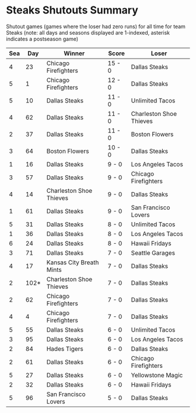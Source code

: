 # Steaks Shutouts Summary



Shutout games (games where the loser had zero runs) for all time for team Steaks (note: all days and seasons displayed are 1-indexed, asterisk indicates a postseason game)


| Sea | Day | Winner | Score | Loser | 
| ------ |------ |------ |------ |------ |
| 4 | 23 | Chicago Firefighters | 15 - 0 | Dallas Steaks | 
| 5 | 1 | Chicago Firefighters | 12 - 0 | Dallas Steaks | 
| 5 | 10 | Dallas Steaks | 11 - 0 | Unlimited Tacos | 
| 4 | 62 | Dallas Steaks | 11 - 0 | Charleston Shoe Thieves | 
| 2 | 37 | Dallas Steaks | 11 - 0 | Boston Flowers | 
| 3 | 64 | Boston Flowers | 10 - 0 | Dallas Steaks | 
| 1 | 16 | Dallas Steaks | 9 - 0 | Los Angeles Tacos | 
| 3 | 57 | Dallas Steaks | 9 - 0 | Chicago Firefighters | 
| 4 | 14 | Charleston Shoe Thieves | 9 - 0 | Dallas Steaks | 
| 1 | 61 | Dallas Steaks | 9 - 0 | San Francisco Lovers | 
| 5 | 31 | Dallas Steaks | 8 - 0 | Unlimited Tacos | 
| 1 | 36 | Dallas Steaks | 8 - 0 | Los Angeles Tacos | 
| 6 | 24 | Dallas Steaks | 8 - 0 | Hawaii Fridays | 
| 3 | 71 | Dallas Steaks | 7 - 0 | Seattle Garages | 
| 4 | 17 | Kansas City Breath Mints | 7 - 0 | Dallas Steaks | 
| 2 | 102* | Charleston Shoe Thieves | 7 - 0 | Dallas Steaks | 
| 2 | 62 | Chicago Firefighters | 7 - 0 | Dallas Steaks | 
| 4 | 4 | Chicago Firefighters | 7 - 0 | Dallas Steaks | 
| 5 | 55 | Dallas Steaks | 6 - 0 | Unlimited Tacos | 
| 3 | 95 | Dallas Steaks | 6 - 0 | Los Angeles Tacos | 
| 2 | 84 | Hades Tigers | 6 - 0 | Dallas Steaks | 
| 2 | 61 | Dallas Steaks | 6 - 0 | Chicago Firefighters | 
| 5 | 27 | Dallas Steaks | 6 - 0 | Yellowstone Magic | 
| 2 | 32 | Dallas Steaks | 6 - 0 | Hawaii Fridays | 
| 5 | 96 | San Francisco Lovers | 5 - 0 | Dallas Steaks | 


